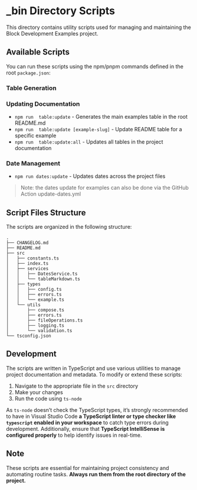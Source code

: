 # \_bin Directory Scripts

This directory contains utility scripts used for managing and maintaining the Block Development Examples project.

## Available Scripts

You can run these scripts using the npm/pnpm commands defined in the root `package.json`:

### Table Generation

### Updating Documentation

-   `npm run  table:update` - Generates the main examples table in the root README.md
-   `npm run  table:update [example-slug]` - Update README table for a specific example
-   `npm run  table:update:all` - Updates all tables in the project documentation

### Date Management

-   `npm run dates:update` - Updates dates across the project files

> Note: the dates update for examples can also be done via the GitHub Action update-dates.yml

## Script Files Structure

The scripts are organized in the following structure:

```
.
├── CHANGELOG.md
├── README.md
├── src
│   ├── constants.ts
│   ├── index.ts
│   ├── services
│   │   ├── DatesService.ts
│   │   └── tableMarkdown.ts
│   ├── types
│   │   ├── config.ts
│   │   ├── errors.ts
│   │   └── example.ts
│   └── utils
│       ├── compose.ts
│       ├── errors.ts
│       ├── fileOperations.ts
│       ├── logging.ts
│       └── validation.ts
└── tsconfig.json
```

## Development

The scripts are written in TypeScript and use various utilities to manage project documentation and metadata. To modify or extend these scripts:

1. Navigate to the appropriate file in the `src` directory
2. Make your changes
3. Run the code using `ts-node `

As `ts-node` doesn’t check the TypeScript types, it’s strongly recommended to have in Visual Studio Code **a TypeScript linter or type checker like `typescript` enabled in your workspace** to catch type errors during development. Additionally, ensure that **TypeScript IntelliSense is configured properly** to help identify issues in real-time.

## Note

These scripts are essential for maintaining project consistency and automating routine tasks. **Always run them from the root directory of the project.**
